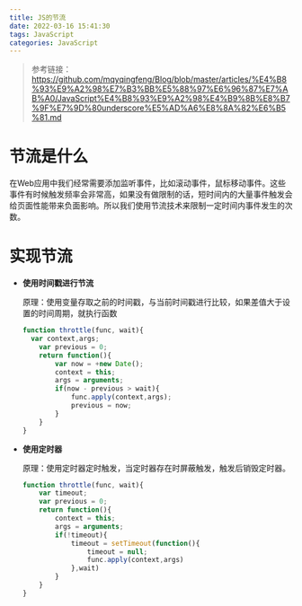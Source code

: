 ```yaml
---
title: JS的节流
date: 2022-03-16 15:41:30
tags: JavaScript
categories: JavaScript
---
```


> 参考链接：https://github.com/mqyqingfeng/Blog/blob/master/articles/%E4%B8%93%E9%A2%98%E7%B3%BB%E5%88%97%E6%96%87%E7%AB%A0/JavaScript%E4%B8%93%E9%A2%98%E4%B9%8B%E8%B7%9F%E7%9D%80underscore%E5%AD%A6%E8%8A%82%E6%B5%81.md

# 节流是什么

在Web应用中我们经常需要添加监听事件，比如滚动事件，鼠标移动事件。这些事件有时候触发频率会非常高，如果没有做限制的话，短时间内的大量事件触发会给页面性能带来负面影响。所以我们使用节流技术来限制一定时间内事件发生的次数。

# 实现节流

- **使用时间戳进行节流**

  原理：使用变量存取之前的时间戳，与当前时间戳进行比较，如果差值大于设置的时间周期，就执行函数

  ```js
  function throttle(func, wait){
  	var context,args;
      var previous = 0;
      return function(){
          var now = +new Date();
          context = this;
          args = arguments;
          if(now - previous > wait){
              func.apply(context,args);
              previous = now;
          }
      }
  }
  ```

- **使用定时器**

  原理：使用定时器定时触发，当定时器存在时屏蔽触发，触发后销毁定时器。

  ```js
  function throttle(func, wait){
      var timeout;
      var previous = 0;
      return function(){
          context = this;
          args = arguments;
          if(!timeout){
              timeout = setTimeout(function(){
                  timeout = null;
                  func.apply(context,args)
              },wait)
          }
      }
  }
  ```

  

